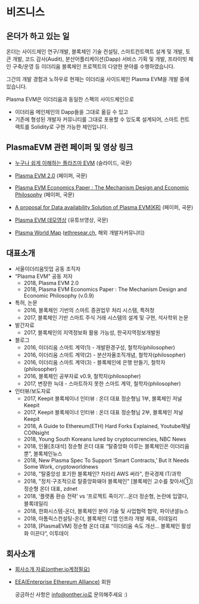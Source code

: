 
# 비즈니스

## 온더가 하고 있는 일
온더는 사이드체인 연구/개발, 블록체인 기술 컨설팅, 스마트컨트랙트 설계 및 개발, 토큰 개발, 코드 감사(Audit),
분산어플리케이션(Dapp) 서비스 기획 및 개발, 프라이빗 체인 구축/운영 등 이더리움 블록체인 프로젝트의 다양한 분야를 수행하였습니다.

그간의 개발 경험과 노하우로 현재는 이더리움 사이드체인 Plasma EVM을 개발 중에 있습니다.

Plasma EVM은 이더리움과 동일한 스펙의 사이드체인으로
* 이더리움 메인체인의 Dapp들을 그대로 옮길 수 있고
* 기존에 형성된 개발자 커뮤니티를 그대로 포용할 수 있도록 설계되어, 스마트 컨트랙트를 Solidity로 구현 가능한 체인입니다.

## PlasmaEVM 관련 페이퍼 및 영상 링크
+ [누구나 쉽게 이해하는 플라즈마 EVM](https://docs.google.com/presentation/d/10SzBYndUXm8OYWNI-n-USXLrJoe3g4eveF51tR-ptgU/edit#slide=id.p) (슬라이드, 국문)

+ [Plasma EVM 2.0](https://hackmd.io/ciFhWJJrRbGFqA7Vc6tVJQ) (페이퍼, 국문)

+ [Plasma EVM Economics Paper : The Mechanism Design and Economic Philosophy](https://hackmd.io/s/rJgPxWYTm) (페이퍼, 국문)

+ [A proposal for Data availability Solution of Plasma EVM(KR)](https://hackmd.io/s/H1bk0Z-DQ) (페이퍼, 국문)

+ [Plasma EVM 데모영상](https://www.youtube.com/watch?v=jJr0BvRqDR8) (유튜브영상, 국문)

+ [Plasma World Map](https://ethresear.ch/t/plasma-world-map-the-hitchhiker-s-guide-to-the-plasma/4333) ([ethresear.ch](https://ethresear.ch/), 해외 개발자커뮤니티)   

## 대표소개
* 서울이더리움밋업 공동 조직자
* “Plasma EVM” 공동 저자
  * 2018, Plasma EVM 2.0
  * 2018, Plasma EVM Economics Paper : The Mechanism Design and Economic Philosophy (v.0.9)
* 특허, 논문
  * 2016, 블록체인 기반의 스마트 증권업무 처리 시스템, 특허청
  * 2017, 블록체인 기반 스마트 주식 거래 시스템의 설계 및 구현, 석사학위 논문
* 발간자료
  * 2017,  블록체인의 지역정보화 활용 가능성, 한국지역정보개발원
* 블로그
  * 2016,  이더리움 스마트 계약(1) - 개발환경구성, 철학자(philosopher)
  * 2016,  이더리움 스마트 계약(2) - 분산자율조직개념, 철학자(philosopher)
  * 2016,  이더리움 스마트 계약(3) - 블록체인에 은행 만들기, 철학자(philosopher)
  * 2016,  블록체인 공부자료 v0.9, 철학자(philosopher)
  * 2017,  변장한 늑대 - 스마트하지 못한 스마트 계약, 철학자(philosopher)
* 인터뷰/보도자료
  * 2017,  Keepit 블록체이너 인터뷰 : 온더 대표 정순형님 1부, 블록체인 저널 Keepit
  * 2017,  Keepit 블록체이너 인터뷰 : 온더 대표 정순형님 2부, 블록체인 저널 Keepit
  * 2018,  A Guide to Ethereum(ETH) Hard Forks Explained, Youtube채널 COINsight
  * 2018,  Young South Koreans lured by cryptocurrencies, NBC News
  * 2018,  인물[초대석] 정순형 온더 대표 “탈중앙화 이루는 블록체인은 이더리움뿐”, 블록체인뉴스
  * 2018,  New Plasma Spec To Support ‘Smart Contracts,’ But It Needs Some Work, cryptoworldnews
  * 2018,  "탈중앙성 포기한 블록체인? 차라리 AWS 써라", 한국경제 IT/과학
  * 2018,  "정치·구조적으로 탈중앙화돼야 블록체인" [블록체인 고수를 찾아서①] 정순형 온더 대표, zdnet
  * 2018,  ‘플랫폼 환승 전략’ vs ‘프로젝트 죽이기’…온더 정순형, 논란에 입열다, 블록데일리
  * 2018,  한화시스템-온더, 블록체인 분야 기술 및 사업협력 협약, 파이낸셜뉴스
  * 2018,  아톰릭스컨설팅-온더, 블록체인 디앱 인프라 개발 제휴, 이데일리
  * 2018,  [PlasmaEVM] 정순형 온더 대표 “이더리움 속도 개선… 블록체인 활성화 이끈다”, 이투데이


## 회사소개
  * [회사소개 자료(onther.io계정필요)](https://drive.google.com/drive/folders/0B5sY8bbGT-SNamU4N2thOVRsT0U)
  * [EEA(Enterprise Ethereum Alliance)](https://entethalliance.org/members/) 회원

    궁금하신 사항은 info@onther.io로 문의해주세요 :)
